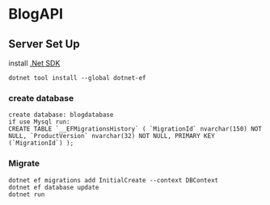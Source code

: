 # BlogAPI

## Server Set Up

install [.Net SDK](https://dotnet.microsoft.com/download)

```
dotnet tool install --global dotnet-ef
```
### create database 
```
create database: blogdatabase
if use Mysql run:
CREATE TABLE `__EFMigrationsHistory` ( `MigrationId` nvarchar(150) NOT NULL, `ProductVersion` nvarchar(32) NOT NULL, PRIMARY KEY (`MigrationId`) );
```

### Migrate
```
dotnet ef migrations add InitialCreate --context DBContext
dotnet ef database update
dotnet run
```
